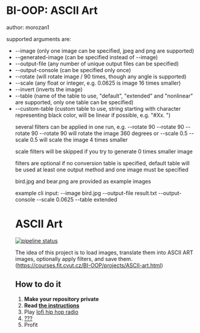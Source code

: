 # BI-OOP: ASCII Art 

author: morozan1

supported arguments are:
- --image <path to the image file> (only one image can be specified, jpeg and png are supported)
- --generated-image (can be specified instead of --image)
- --output-file <path to the output file> (any number of unique output files can be specified)
- --output-console (can be specified only once)
- --rotate <angle> (will rotate image <angle> / 90 times, though any angle is supported)
- --scale <scale> (any float or integer, e.g. 0.0625 is image 16 times smaller)
- --invert (inverts the image)
- --table <name> (name of the table to use, "default", "extended" and "nonlinear" are supported, only one table can be specified)
- --custom-table <table> (custom table to use, string starting with character representing black color, will be linear if possible, e.g. "#Xx. ")

several filters can be applied in one run, e.g. --rotate 90 --rotate 90 --rotate 90 --rotate 90 will rotate the image 360 degrees
or --scale 0.5 --scale 0.5 will scale the image 4 times smaller

scale filters will be skipped if you try to generate 0 times smaller image

filters are optional
if no conversion table is specified, default table will be used
at least one output method and one image must be specified

bird.jpg and bear.png are provided as example images

example cli input:
--image bird.jpg --output-file result.txt --output-console --scale 0.0625 --table extended

# ASCII Art

[![pipeline status](https://gitlab.fit.cvut.cz/BI-OOP/B241/asciiart/badges/master/pipeline.svg)](https://gitlab.fit.cvut.cz/BI-OOP/B241/asciiart)

The idea of this project is to load images, translate them into ASCII ART images, optionally apply filters, and save them. (https://courses.fit.cvut.cz/BI-OOP/projects/ASCII-art.html)

## How to do it

1. **Make your repository private**
2. **Read [the instructions](https://courses.fit.cvut.cz/BI-OOP/projects/ASCII-art.html)**
3. Play [lofi hip hop radio](https://www.youtube.com/watch?v=dQw4w9WgXcQ&pp=ygUJcmljayByb2xs)
4. [???](https://www.youtube.com/watch?v=dQw4w9WgXcQ&pp=ygUJcmljayByb2xs)
5. Profit
